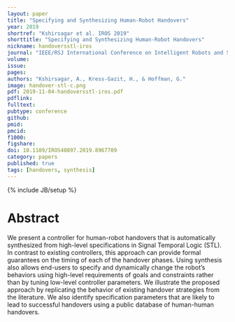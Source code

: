 ```yaml
---
layout: paper
title: "Specifying and Synthesizing Human-Robot Handovers"
year: 2019
shortref: "Kshirsagar et al. IROS 2019"
shorttitle: "Specifying and Synthesizing Human-Robot Handovers"
nickname: handoversstl-iros
journal: "IEEE/RSJ International Conference on Intelligent Robots and Systems"
volume:
issue:
pages:
authors: "Kshirsagar, A., Kress-Gazit, H., & Hoffman, G."
image: handover-stl-c.png
pdf: 2019-11-04-handoversstl-iros.pdf
pdflink:
fulltext:  
pubtype: conference
github:
pmid:  
pmcid:
f1000:
figshare:
doi: 10.1109/IROS40897.2019.8967709
category: papers
published: true
tags: [handovers, synthesis]
---
```

{% include JB/setup %}

# Abstract

We present a controller for human-robot handovers that is automatically synthesized from high-level specifications in Signal Temporal Logic (STL). In contrast to existing controllers, this approach can provide formal guarantees on the timing of each of the handover phases. Using synthesis also allows end-users to specify and dynamically change the robot’s behaviors using high-level requirements of goals and constraints rather than by tuning low-level controller parameters. We illustrate the proposed approach by replicating the behavior of existing handover strategies from the literature. We also identify specification parameters that are likely to lead to successful handovers using a public database of human-human handovers.
